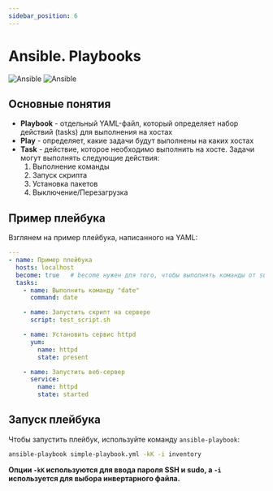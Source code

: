 ```yaml
---
sidebar_position: 6
---
```


# Ansible. Playbooks

![Ansible](https://img.shields.io/badge/ansible-%231A1918.svg?style=for-the-badge&logo=ansible&color=red&logoColor=white#gh-light-mode-only)
![Ansible](https://img.shields.io/badge/ansible-%231A1918.svg?style=for-the-badge&logo=ansible&color=red&logoColor=white#gh-dark-mode-only)

## Основные понятия

- **Playbook** - отдельный YAML-файл, который определяет набор действий (tasks) для выполнения на хостах
- **Play** - определяет, какие задачи будут выполнены на каких хостах
- **Task** - действие, которое необходимо выполнить на хосте. Задачи могут выполнять следующие действия:
    1. Выполнение команды
    2. Запуск скрипта
    3. Установка пакетов
    4. Выключение/Перезагрузка

## Пример плейбука

Взглянем на пример плейбука, написанного на YAML:

```yaml title="simple-playbook.yml"
---
- name: Пример плейбука
  hosts: localhost
  become: true   # become нужен для того, чтобы выполнять команды от sudo с паролем от SSH
  tasks:
    - name: Выполнить команду "date"
      command: date

    - name: Запустить скрипт на сервере
      script: test_script.sh

    - name: Установить сервис httpd
      yum:
        name: httpd
        state: present

    - name: Запустить веб-сервер
      service:
        name: httpd
        state: started
```

## Запуск плейбука

Чтобы запустить плейбук, используйте команду `ansible-playbook`:

```bash
ansible-playbook simple-playbook.yml -kK -i inventory
```

**Опции `-kK` используются для ввода пароля SSH и sudo, а `-i` используется для выбора инвертарного файла.**